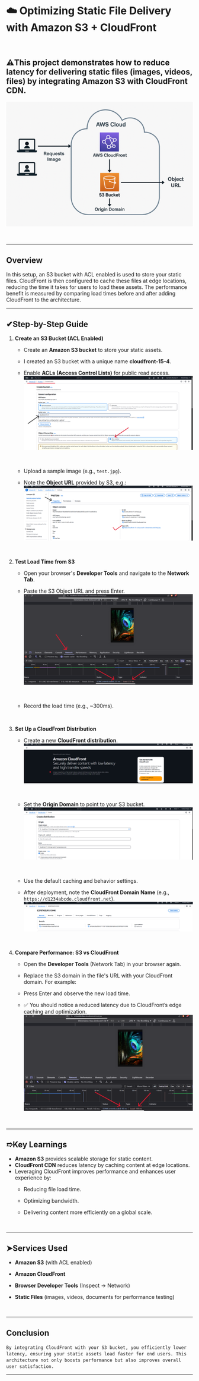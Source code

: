 # ☁️ Optimizing Static File Delivery with Amazon S3 + CloudFront

<br>

 ## ⚠️This project demonstrates how to reduce latency for delivering static files (images, videos, files) by integrating **Amazon S3** with **CloudFront CDN**.
 
 ![](./images/archi.png)

<br>

---

## Overview

In this setup, an S3 bucket with ACL enabled is used to store your static files. CloudFront is then configured to cache these files at edge locations, reducing the time it takes for users to load these assets. The performance benefit is measured by comparing load times before and after adding CloudFront to the architecture.
<br>

---

## ✔Step-by-Step Guide
  
1. **Create an S3 Bucket (ACL Enabled)**
   - Create an **Amazon S3 bucket** to store your static assets.
   - I created an S3 bucket with a unique name **cloudfront-15-4**.
   - Enable **ACLs (Access Control Lists)** for public read access.
         ![](./images/createBucket.png)
     
     <br>

   - Upload a sample image (e.g., `test.jpg`).
   - Note the **Object URL** provided by S3, e.g.:
         ![](./images/objURl.png)
     
    <br>


2. **Test Load Time from S3**
   - Open your browser's **Developer Tools** and navigate to the **Network Tab**.
   - Paste the S3 Object URL and press Enter.
         ![](./images/hittingURLWeb.png)
     
     <br>

   - Record the load time (e.g., ~300ms).

     <br>

3. **Set Up a CloudFront Distribution**
   - Create a new **CloudFront distribution**.
         ![](./images/cloudfronT.png)
     
     <br>

   - Set the **Origin Domain** to point to your S3 bucket.
         ![](./images/cf2.png)

      <br>

     
   - Use the default caching and behavior settings.
   - After deployment, note the **CloudFront Domain Name** (e.g., `https://d1234abcde.cloudfront.net`).
         ![](./images/created.png)

     <br>

4. **Compare Performance: S3 vs CloudFront**
   - Open the **Developer Tools** (Network Tab) in your browser again.
   - Replace the S3 domain in the file's URL with your CloudFront domain. For example:
   
   - Press Enter and observe the new load time.
   - ✅ You should notice a reduced latency due to CloudFront’s edge caching and optimization.
         ![](./images/last.png)

    <br>
---

## ➱Key Learnings

- **Amazon S3** provides scalable storage for static content.
- **CloudFront CDN** reduces latency by caching content at edge locations.
- Leveraging CloudFront improves performance and enhances user experience by:
  - Reducing file load time.
  - Optimizing bandwidth.
  - Delivering content more efficiently on a global scale.
    
     <br>
---

## ➤Services Used

- **Amazon S3** (with ACL enabled)
- **Amazon CloudFront**
- **Browser Developer Tools** (Inspect → Network)
- **Static Files** (images, videos, documents for performance testing)
  
     <br>

---
     
## Conclusion

```By integrating CloudFront with your S3 bucket, you efficiently lower latency, ensuring your static assets load faster for end users. This architecture not only boosts performance but also improves overall user satisfaction. ```

---

